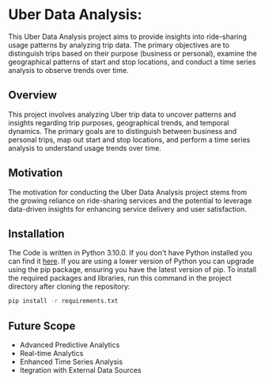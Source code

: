 # Uber Data Analysis:
This Uber Data Analysis project aims to provide insights into ride-sharing usage patterns by analyzing trip data. The primary objectives are to distinguish trips based on their purpose (business or personal), examine the geographical patterns of start and stop locations, and conduct a time series analysis to observe trends
over time.

## Overview
This project involves analyzing Uber trip data to uncover patterns and insights regarding trip purposes, geographical trends, and temporal dynamics. The primary goals are to distinguish between business and personal trips, map out start and stop locations, and perform a time series analysis to understand usage trends over time.

## Motivation
The motivation for conducting the Uber Data Analysis project stems from the growing reliance on ride-sharing services and the potential to leverage data-driven insights for enhancing service delivery and user satisfaction.

## Installation
The Code is written in Python 3.10.0. If you don't have Python installed you can find it [here](https://www.python.org/downloads/). If you are using a lower version of Python you can upgrade using the pip package, ensuring you have the latest version of pip. To install the required packages and libraries, run this command in the project directory after cloning the repository:
```bash
pip install -r requirements.txt
```

## Future Scope

* Advanced Predictive Analytics
* Real-time Analytics
* Enhanced Time Series Analysis
* Itegration with External Data Sources
